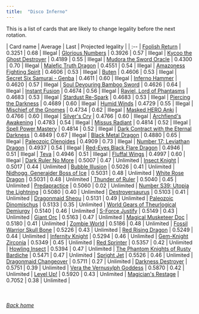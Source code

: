```yaml
---
title:  "Disco Inferno"
---
```


This is a list of cards that are likely to change legality before the next rotation.

| Card name | Average | Last | Projected legality |
| :-- |
[Foolish Return](https://db.ygoprodeck.com/card/?search=Foolish%20Return) | 0.3251 | 0.68 | Illegal |
[Glorious Numbers](https://db.ygoprodeck.com/card/?search=Glorious%20Numbers) | 0.3926 | 0.57 | Illegal |
[Kycoo the Ghost Destroyer](https://db.ygoprodeck.com/card/?search=Kycoo%20the%20Ghost%20Destroyer) | 0.4189 | 0.55 | Illegal |
[Mudora the Sword Oracle](https://db.ygoprodeck.com/card/?search=Mudora%20the%20Sword%20Oracle) | 0.4300 | 0.70 | Illegal |
[Malefic Truth Dragon](https://db.ygoprodeck.com/card/?search=Malefic%20Truth%20Dragon) | 0.4551 | 0.54 | Illegal |
[Amazoness Fighting Spirit](https://db.ygoprodeck.com/card/?search=Amazoness%20Fighting%20Spirit) | 0.4606 | 0.53 | Illegal |
[Buten](https://db.ygoprodeck.com/card/?search=Buten) | 0.4606 | 0.53 | Illegal |
[Secret Six Samurai - Genba](https://db.ygoprodeck.com/card/?search=Secret%20Six%20Samurai%20-%20Genba) | 0.4611 | 0.60 | Illegal |
[Inferno Hammer](https://db.ygoprodeck.com/card/?search=Inferno%20Hammer) | 0.4620 | 0.57 | Illegal |
[Soul Devouring Bamboo Sword](https://db.ygoprodeck.com/card/?search=Soul%20Devouring%20Bamboo%20Sword) | 0.4626 | 0.64 | Illegal |
[Instant Fusion](https://db.ygoprodeck.com/card/?search=Instant%20Fusion) | 0.4674 | 0.56 | Illegal |
[Raviel, Lord of Phantasms](https://db.ygoprodeck.com/card/?search=Raviel,%20Lord%20of%20Phantasms) | 0.4683 | 0.53 | Illegal |
[Stardust Re-Spark](https://db.ygoprodeck.com/card/?search=Stardust%20Re-Spark) | 0.4683 | 0.53 | Illegal |
[Piercing the Darkness](https://db.ygoprodeck.com/card/?search=Piercing%20the%20Darkness) | 0.4689 | 0.60 | Illegal |
[Humid Winds](https://db.ygoprodeck.com/card/?search=Humid%20Winds) | 0.4729 | 0.55 | Illegal |
[Mischief of the Gnomes](https://db.ygoprodeck.com/card/?search=Mischief%20of%20the%20Gnomes) | 0.4734 | 0.62 | Illegal |
[Masked HERO Anki](https://db.ygoprodeck.com/card/?search=Masked%20HERO%20Anki) | 0.4766 | 0.60 | Illegal |
[Silver's Cry](https://db.ygoprodeck.com/card/?search=Silver's%20Cry) | 0.4766 | 0.60 | Illegal |
[Archfiend's Awakening](https://db.ygoprodeck.com/card/?search=Archfiend's%20Awakening) | 0.4783 | 0.54 | Illegal |
[Missus Radiant](https://db.ygoprodeck.com/card/?search=Missus%20Radiant) | 0.4814 | 0.52 | Illegal |
[Spell Power Mastery](https://db.ygoprodeck.com/card/?search=Spell%20Power%20Mastery) | 0.4814 | 0.52 | Illegal |
[Dark Contract with the Eternal Darkness](https://db.ygoprodeck.com/card/?search=Dark%20Contract%20with%20the%20Eternal%20Darkness) | 0.4849 | 0.67 | Illegal |
[Black Metal Dragon](https://db.ygoprodeck.com/card/?search=Black%20Metal%20Dragon) | 0.4880 | 0.65 | Illegal |
[Paleozoic Olenoides](https://db.ygoprodeck.com/card/?search=Paleozoic%20Olenoides) | 0.4909 | 0.73 | Illegal |
[Number 17: Leviathan Dragon](https://db.ygoprodeck.com/card/?search=Number%2017:%20Leviathan%20Dragon) | 0.4937 | 0.54 | Illegal |
[Red-Eyes Black Flare Dragon](https://db.ygoprodeck.com/card/?search=Red-Eyes%20Black%20Flare%20Dragon) | 0.4946 | 0.51 | Illegal |
[Teva](https://db.ygoprodeck.com/card/?search=Teva) | 0.4946 | 0.51 | Illegal |
[Fluffal Wings](https://db.ygoprodeck.com/card/?search=Fluffal%20Wings) | 0.4997 | 0.60 | Illegal |
[Dark Ruler No More](https://db.ygoprodeck.com/card/?search=Dark%20Ruler%20No%20More) | 0.5007 | 0.47 | Unlimited |
[Insect Knight](https://db.ygoprodeck.com/card/?search=Insect%20Knight) | 0.5017 | 0.44 | Unlimited |
[Bubble Illusion](https://db.ygoprodeck.com/card/?search=Bubble%20Illusion) | 0.5026 | 0.41 | Unlimited |
[Nidhogg, Generaider Boss of Ice](https://db.ygoprodeck.com/card/?search=Nidhogg,%20Generaider%20Boss%20of%20Ice) | 0.5031 | 0.48 | Unlimited |
[White Rose Dragon](https://db.ygoprodeck.com/card/?search=White%20Rose%20Dragon) | 0.5031 | 0.48 | Unlimited |
[Thunder of Ruler](https://db.ygoprodeck.com/card/?search=Thunder%20of%20Ruler) | 0.5040 | 0.45 | Unlimited |
[Predapractice](https://db.ygoprodeck.com/card/?search=Predapractice) | 0.5060 | 0.02 | Unlimited |
[Number S39: Utopia the Lightning](https://db.ygoprodeck.com/card/?search=Number%20S39:%20Utopia%20the%20Lightning) | 0.5080 | 0.40 | Unlimited |
[Destroyersaurus](https://db.ygoprodeck.com/card/?search=Destroyersaurus) | 0.5103 | 0.41 | Unlimited |
[Dragonmaid Sheou](https://db.ygoprodeck.com/card/?search=Dragonmaid%20Sheou) | 0.5131 | 0.49 | Unlimited |
[Paleozoic Dinomischus](https://db.ygoprodeck.com/card/?search=Paleozoic%20Dinomischus) | 0.5133 | 0.35 | Unlimited |
[World Gears of Theurlogical Demiurgy](https://db.ygoprodeck.com/card/?search=World%20Gears%20of%20Theurlogical%20Demiurgy) | 0.5140 | 0.46 | Unlimited |
[S-Force Justify](https://db.ygoprodeck.com/card/?search=S-Force%20Justify) | 0.5149 | 0.43 | Unlimited |
[Giant Orc](https://db.ygoprodeck.com/card/?search=Giant%20Orc) | 0.5163 | 0.47 | Unlimited |
[Magical Musketeer Doc](https://db.ygoprodeck.com/card/?search=Magical%20Musketeer%20Doc) | 0.5180 | 0.41 | Unlimited |
[Zombie World](https://db.ygoprodeck.com/card/?search=Zombie%20World) | 0.5186 | 0.48 | Unlimited |
[Fossil Warrior Skull Bone](https://db.ygoprodeck.com/card/?search=Fossil%20Warrior%20Skull%20Bone) | 0.5226 | 0.43 | Unlimited |
[Red Rising Dragon](https://db.ygoprodeck.com/card/?search=Red%20Rising%20Dragon) | 0.5249 | 0.44 | Unlimited |
[Infernity Knight](https://db.ygoprodeck.com/card/?search=Infernity%20Knight) | 0.5294 | 0.46 | Unlimited |
[Gem-Knight Zirconia](https://db.ygoprodeck.com/card/?search=Gem-Knight%20Zirconia) | 0.5349 | 0.45 | Unlimited |
[Red Sprinter](https://db.ygoprodeck.com/card/?search=Red%20Sprinter) | 0.5357 | 0.42 | Unlimited |
[Howling Insect](https://db.ygoprodeck.com/card/?search=Howling%20Insect) | 0.5394 | 0.47 | Unlimited |
[The Phantom Knights of Rusty Bardiche](https://db.ygoprodeck.com/card/?search=The%20Phantom%20Knights%20of%20Rusty%20Bardiche) | 0.5471 | 0.47 | Unlimited |
[Spright Jet](https://db.ygoprodeck.com/card/?search=Spright%20Jet) | 0.5526 | 0.46 | Unlimited |
[Dragonmaid Changeover](https://db.ygoprodeck.com/card/?search=Dragonmaid%20Changeover) | 0.5711 | 0.27 | Unlimited |
[Darkness Destroyer](https://db.ygoprodeck.com/card/?search=Darkness%20Destroyer) | 0.5751 | 0.39 | Unlimited |
[Vera the Vernusylph Goddess](https://db.ygoprodeck.com/card/?search=Vera%20the%20Vernusylph%20Goddess) | 0.5870 | 0.42 | Unlimited |
[Level Up!](https://db.ygoprodeck.com/card/?search=Level%20Up!) | 0.5920 | 0.43 | Unlimited |
[Magician's Restage](https://db.ygoprodeck.com/card/?search=Magician's%20Restage) | 0.7052 | 0.38 | Unlimited |

<br>

###### [Back home](index)